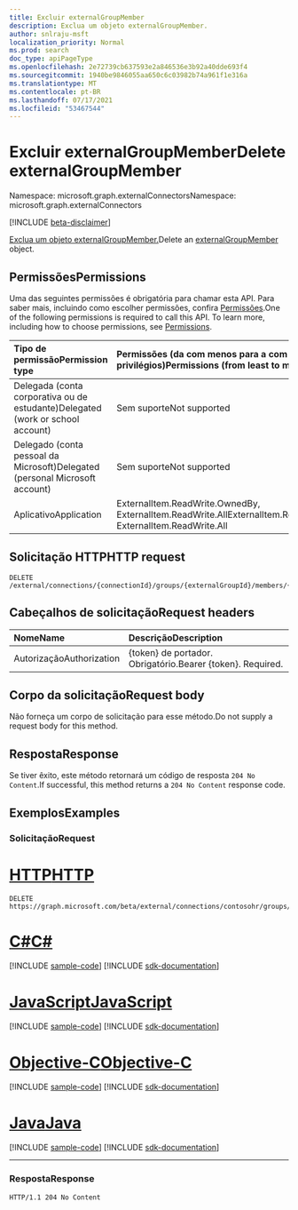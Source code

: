 ```yaml
---
title: Excluir externalGroupMember
description: Exclua um objeto externalGroupMember.
author: snlraju-msft
localization_priority: Normal
ms.prod: search
doc_type: apiPageType
ms.openlocfilehash: 2e72739cb637593e2a846536e3b92a40dde693f4
ms.sourcegitcommit: 1940be9846055aa650c6c03982b74a961f1e316a
ms.translationtype: MT
ms.contentlocale: pt-BR
ms.lasthandoff: 07/17/2021
ms.locfileid: "53467544"
---
```

# <a name="delete-externalgroupmember"></a><span data-ttu-id="6c0c8-103">Excluir externalGroupMember</span><span class="sxs-lookup"><span data-stu-id="6c0c8-103">Delete externalGroupMember</span></span>

<span data-ttu-id="6c0c8-104">Namespace: microsoft.graph.externalConnectors</span><span class="sxs-lookup"><span data-stu-id="6c0c8-104">Namespace: microsoft.graph.externalConnectors</span></span>

[!INCLUDE [beta-disclaimer](../../includes/beta-disclaimer.md)]

<span data-ttu-id="6c0c8-105">[Exclua um objeto externalGroupMember.](../resources/externalconnectors-externalgroupmember.md)</span><span class="sxs-lookup"><span data-stu-id="6c0c8-105">Delete an [externalGroupMember](../resources/externalconnectors-externalgroupmember.md) object.</span></span>

## <a name="permissions"></a><span data-ttu-id="6c0c8-106">Permissões</span><span class="sxs-lookup"><span data-stu-id="6c0c8-106">Permissions</span></span>

<span data-ttu-id="6c0c8-p101">Uma das seguintes permissões é obrigatória para chamar esta API. Para saber mais, incluindo como escolher permissões, confira [Permissões](/graph/permissions-reference).</span><span class="sxs-lookup"><span data-stu-id="6c0c8-p101">One of the following permissions is required to call this API. To learn more, including how to choose permissions, see [Permissions](/graph/permissions-reference).</span></span>

| <span data-ttu-id="6c0c8-109">Tipo de permissão</span><span class="sxs-lookup"><span data-stu-id="6c0c8-109">Permission type</span></span>                        | <span data-ttu-id="6c0c8-110">Permissões (da com menos para a com mais privilégios)</span><span class="sxs-lookup"><span data-stu-id="6c0c8-110">Permissions (from least to most privileged)</span></span> |
|:---------------------------------------|:--------------------------------------------|
| <span data-ttu-id="6c0c8-111">Delegada (conta corporativa ou de estudante)</span><span class="sxs-lookup"><span data-stu-id="6c0c8-111">Delegated (work or school account)</span></span>     | <span data-ttu-id="6c0c8-112">Sem suporte</span><span class="sxs-lookup"><span data-stu-id="6c0c8-112">Not supported</span></span>                               |
| <span data-ttu-id="6c0c8-113">Delegado (conta pessoal da Microsoft)</span><span class="sxs-lookup"><span data-stu-id="6c0c8-113">Delegated (personal Microsoft account)</span></span> | <span data-ttu-id="6c0c8-114">Sem suporte</span><span class="sxs-lookup"><span data-stu-id="6c0c8-114">Not supported</span></span>                               |
| <span data-ttu-id="6c0c8-115">Aplicativo</span><span class="sxs-lookup"><span data-stu-id="6c0c8-115">Application</span></span>                            | <span data-ttu-id="6c0c8-116">ExternalItem.ReadWrite.OwnedBy, ExternalItem.ReadWrite.All</span><span class="sxs-lookup"><span data-stu-id="6c0c8-116">ExternalItem.ReadWrite.OwnedBy, ExternalItem.ReadWrite.All</span></span>                 |

## <a name="http-request"></a><span data-ttu-id="6c0c8-117">Solicitação HTTP</span><span class="sxs-lookup"><span data-stu-id="6c0c8-117">HTTP request</span></span>

<!-- {
  "blockType": "ignored"
}
-->

``` http
DELETE /external/connections/{connectionId}/groups/{externalGroupId}/members/{externalGroupMemberId}
```

## <a name="request-headers"></a><span data-ttu-id="6c0c8-118">Cabeçalhos de solicitação</span><span class="sxs-lookup"><span data-stu-id="6c0c8-118">Request headers</span></span>

| <span data-ttu-id="6c0c8-119">Nome</span><span class="sxs-lookup"><span data-stu-id="6c0c8-119">Name</span></span>          | <span data-ttu-id="6c0c8-120">Descrição</span><span class="sxs-lookup"><span data-stu-id="6c0c8-120">Description</span></span>               |
|:--------------|:--------------------------|
| <span data-ttu-id="6c0c8-121">Autorização</span><span class="sxs-lookup"><span data-stu-id="6c0c8-121">Authorization</span></span> | <span data-ttu-id="6c0c8-p102">{token} de portador. Obrigatório.</span><span class="sxs-lookup"><span data-stu-id="6c0c8-p102">Bearer {token}. Required.</span></span> |

## <a name="request-body"></a><span data-ttu-id="6c0c8-124">Corpo da solicitação</span><span class="sxs-lookup"><span data-stu-id="6c0c8-124">Request body</span></span>

<span data-ttu-id="6c0c8-125">Não forneça um corpo de solicitação para esse método.</span><span class="sxs-lookup"><span data-stu-id="6c0c8-125">Do not supply a request body for this method.</span></span>

## <a name="response"></a><span data-ttu-id="6c0c8-126">Resposta</span><span class="sxs-lookup"><span data-stu-id="6c0c8-126">Response</span></span>

<span data-ttu-id="6c0c8-127">Se tiver êxito, este método retornará um código de resposta `204 No Content`.</span><span class="sxs-lookup"><span data-stu-id="6c0c8-127">If successful, this method returns a `204 No Content` response code.</span></span>

## <a name="examples"></a><span data-ttu-id="6c0c8-128">Exemplos</span><span class="sxs-lookup"><span data-stu-id="6c0c8-128">Examples</span></span>

### <a name="request"></a><span data-ttu-id="6c0c8-129">Solicitação</span><span class="sxs-lookup"><span data-stu-id="6c0c8-129">Request</span></span>


# <a name="http"></a>[<span data-ttu-id="6c0c8-130">HTTP</span><span class="sxs-lookup"><span data-stu-id="6c0c8-130">HTTP</span></span>](#tab/http)
<!-- {
  "blockType": "request",
  "name": "delete_externalgroupmember"
}
-->

``` http
DELETE https://graph.microsoft.com/beta/external/connections/contosohr/groups/31bea3d537902000/members/14m1b9c38qe647f6a
```
# <a name="c"></a>[<span data-ttu-id="6c0c8-131">C#</span><span class="sxs-lookup"><span data-stu-id="6c0c8-131">C#</span></span>](#tab/csharp)
[!INCLUDE [sample-code](../includes/snippets/csharp/delete-externalgroupmember-csharp-snippets.md)]
[!INCLUDE [sdk-documentation](../includes/snippets/snippets-sdk-documentation-link.md)]

# <a name="javascript"></a>[<span data-ttu-id="6c0c8-132">JavaScript</span><span class="sxs-lookup"><span data-stu-id="6c0c8-132">JavaScript</span></span>](#tab/javascript)
[!INCLUDE [sample-code](../includes/snippets/javascript/delete-externalgroupmember-javascript-snippets.md)]
[!INCLUDE [sdk-documentation](../includes/snippets/snippets-sdk-documentation-link.md)]

# <a name="objective-c"></a>[<span data-ttu-id="6c0c8-133">Objective-C</span><span class="sxs-lookup"><span data-stu-id="6c0c8-133">Objective-C</span></span>](#tab/objc)
[!INCLUDE [sample-code](../includes/snippets/objc/delete-externalgroupmember-objc-snippets.md)]
[!INCLUDE [sdk-documentation](../includes/snippets/snippets-sdk-documentation-link.md)]

# <a name="java"></a>[<span data-ttu-id="6c0c8-134">Java</span><span class="sxs-lookup"><span data-stu-id="6c0c8-134">Java</span></span>](#tab/java)
[!INCLUDE [sample-code](../includes/snippets/java/delete-externalgroupmember-java-snippets.md)]
[!INCLUDE [sdk-documentation](../includes/snippets/snippets-sdk-documentation-link.md)]

---

<!-- markdownlint-disable MD024 -->
### <a name="response"></a><span data-ttu-id="6c0c8-135">Resposta</span><span class="sxs-lookup"><span data-stu-id="6c0c8-135">Response</span></span>

<!-- {
  "blockType": "response",
  "truncated": true
}
-->

``` http
HTTP/1.1 204 No Content
```
